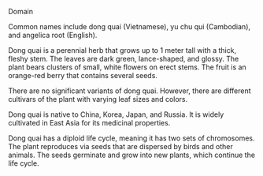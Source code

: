  Domain

Common names include dong quai (Vietnamese), yu chu qui (Cambodian), and angelica root (English).

 Dong quai is a perennial herb that grows up to 1 meter tall with a thick, fleshy stem. The leaves are dark green, lance-shaped, and glossy. The plant bears clusters of small, white flowers on erect stems. The fruit is an orange-red berry that contains several seeds.

 There are no significant variants of dong quai. However, there are different cultivars of the plant with varying leaf sizes and colors.

 Dong quai is native to China, Korea, Japan, and Russia. It is widely cultivated in East Asia for its medicinal properties.

 Dong quai has a diploid life cycle, meaning it has two sets of chromosomes. The plant reproduces via seeds that are dispersed by birds and other animals. The seeds germinate and grow into new plants, which continue the life cycle.